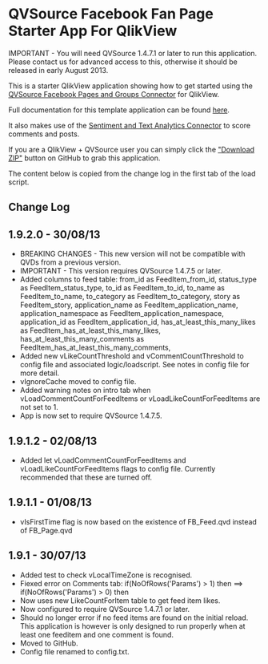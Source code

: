 QVSource Facebook Fan Page Starter App For QlikView
===================================================
IMPORTANT - You will need QVSource 1.4.7.1 or later to run this application. Please contact us for advanced access to this, otherwise it should be released in early August 2013.

This is a starter QlikView application showing how to get started using the [QVSource Facebook Pages and Groups Connector](http://wiki.qvsource.com/Facebook-Pages-Connector-for-QlikView.ashx) for QlikView.

Full documentation for this template application can be found [here](http://wiki.qvsource.com/QlikView-Connector-for-Facebook-Pages-Demo-Application.ashx).

It also makes use of the [Sentiment and Text Analytics Connector](http://wiki.qvsource.com/Sentiment-Analysis-And-Text-Analytics-Connector-For-QlikView.ashx) to score comments and posts.

If you are a QlikView + QVSource user you can simply click the ["Download ZIP"](https://github.com/QVSource/QVSource-Facebook-Starter-App-For-QlikView/archive/master.zip) button on GitHub to grab this application.

The content below is copied from the change log in the first tab of the load script.

Change Log
----------

1.9.2.0 - 30/08/13
------------------
* BREAKING CHANGES - This new version will not be compatible with QVDs from a previous version.
* IMPORTANT - This version requires QVSource 1.4.7.5 or later.
* Added columns to feed table:
from_id as FeedItem_from_id,
status_type as FeedItem_status_type,
to_id as FeedItem_to_id,
to_name as FeedItem_to_name,
to_category as FeedItem_to_category,
story as FeedItem_story,
application_name as FeedItem_application_name,
application_namespace as FeedItem_application_namespace,
application_id as FeedItem_application_id,
has_at_least_this_many_likes as FeedItem_has_at_least_this_many_likes,
has_at_least_this_many_comments as FeedItem_has_at_least_this_many_comments,
* Added new vLikeCountThreshold and vCommentCountThreshold to config file and associated logic/loadscript. See notes in config file for more detail.
* vIgnoreCache moved to config file.
* Added warning notes on intro tab when vLoadCommentCountForFeedItems or vLoadLikeCountForFeedItems are not set to 1.
* App is now set to require QVSource 1.4.7.5.

1.9.1.2 - 02/08/13
------------------
* Added let vLoadCommentCountForFeedItems and vLoadLikeCountForFeedItems flags to config file. Currently recommended that these are turned off.

1.9.1.1 - 01/08/13
------------------
* vIsFirstTime flag is now based on the existence of FB_Feed.qvd instead of FB_Page.qvd

1.9.1 - 30/07/13
----------------
* Added test to check vLocalTimeZone is recognised.
* Fiexed error on Comments tab: if(NoOfRows('Params') > 1) then ==> if(NoOfRows('Params') > 0) then
* Now uses new LikeCountForItem table to get feed item likes.
* Now configured to require QVSource 1.4.7.1 or later.
* Should no longer error if no feed items are found on the initial reload. This application is however is only designed to run properly when at least one feeditem and one comment is found.
* Moved to GitHub.
* Config file renamed to config.txt.
